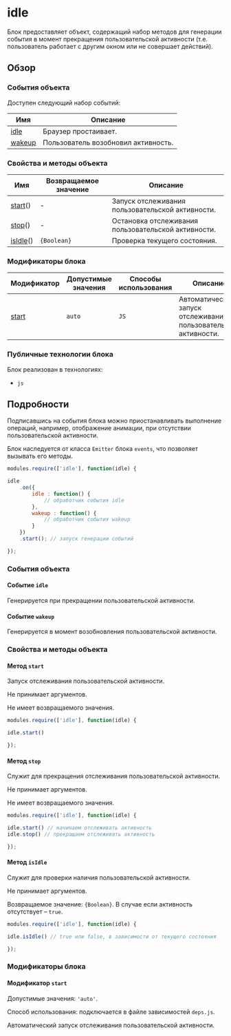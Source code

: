 # idle

Блок предоставляет объект, содержащий набор методов для генерации события в момент прекращения пользовательской активности (т.е. пользователь работает с другим окном или не совершает действий). 

## Обзор

### События объекта

Доступен следующий набор событий:

| Имя | Описание |
| -------- | -------- |
| <a href="#events-idle">idle</a> | Браузер простаивает. |
| <a href="#events-wakeup">wakeup</a> | Пользователь возобновил активность. |

### Свойства и методы объекта

| Имя | Возвращаемое значение | Описание |
| -------- | --- | -------- |
| <a href="#fields-start">start</a>() | - | Запуск отслеживания пользовательской активности. |
| <a href="#fields-stop">stop</a>() | - | Остановка отслеживания пользовательской активности. |
| <a href="#fields-isIdle">isIdle</a>() | <code>{Boolean}</code> | Проверка текущего состояния. |

### Модификаторы блока

| Модификатор | Допустимые значения | Способы использования | Описание |
| ----------- | ------------------- | --------------------- | -------- |
| <a href="#modifiers-start">start</a> | <code>auto</code> | <code>JS</code> | Автоматический запуск отслеживания пользовательской активности. |

### Публичные технологии блока

Блок реализован в технологиях:

* `js`

## Подробности

Подписавшись на события блока можно приостанавливать выполнение операций, например, отображение анимации, при отсутствии пользовательской активности.

Блок наследуется от класса `Emitter` блока `events`, что позволяет вызывать его методы.

```js
modules.require(['idle'], function(idle) {

idle
    .on({
        idle : function() {
            // обработчик события idle
        },
        wakeup : function() {
            // обработчик события wakeup
        }
    })
    .start(); // запуск генерации событий

});
```

<a name="events"></a>
### События объекта

<a name="events-idle"></a>
#### Событие `idle`

Генерируется при прекращении пользовательской активности.

<a name="events-wakeup"></a>
#### Событие `wakeup`

Генерируется в момент возобновления пользовательской активности.

<a name="fields"></a>
### Свойства и методы объекта

<a name="fields-start"></a>
#### Метод `start`

Запуск отслеживания пользовательской активности.

Не принимает аргументов.

Не имеет возвращаемого значения. 

```js
modules.require(['idle'], function(idle) {

idle.start()

});
```

<a name="fields-stop"></a>
#### Метод `stop`

Служит для прекращения отслеживания пользовательской активности.

Не принимает аргументов.

Не имеет возвращаемого значения.

```js
modules.require(['idle'], function(idle) {

idle.start() // начинаем отслеживать активность
idle.stop() // прекращаем отслеживать активность

});
```

<a name="fields-isIdle"></a>
#### Метод `isIdle`

Служит для проверки наличия пользовательской активности.

Не принимает аргументов.

Возвращаемое значение: `{Boolean}`. В случае если активность отсутствует – `true`.

```js
modules.require(['idle'], function(idle) {

idle.isIdle() // true или false, в зависимости от текущего состояния

});
```

<a name="modifiers"></a>
### Модификаторы блока

<a name="modifiers-start"></a>
#### Модификатор `start`

Допустимые значения: `'auto'`.

Способ использования: подключается в файле зависимостей `deps.js`.

Автоматический запуск отслеживания пользовательской активности.

